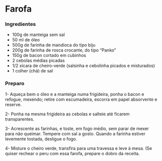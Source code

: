 # Farofa

### Ingredientes



- 100g de manteiga sem sal
- 50 ml de óleo 
- 500g de farinha de mandioca do tipo biju 
- 200g de farinha de rosca crocante, do tipo “Panko” 
- 150g de bacon cortado em cubinhos
- 2 cebolas médias picadas
- 1/2 xícara de cheiro-verde (salsinha e cebolinha picados e misturados) 
- 1 colher (chá) de sal 

### Preparo
1- Aqueça bem o óleo e a manteiga numa frigideira, ponha o bacon e refogue, mexendo; retire com escumadeira, escorra em papel absorvente e reserve. 

2- Ponha na mesma frigideira as cebolas e salteie até ficarem transparentes. 

3- Acrescente as farinhas, e toste, em fogo médio, sem parar de mexer para não queimar. Tempere com sal a gosto. Quando a farinha estiver levemente tostada, desligue o fogo. 

4- Misture o cheiro verde, transfira para uma travessa e leve à mesa. (Se quiser rechear o peru com essa farofa, prepare o dobro da receita.